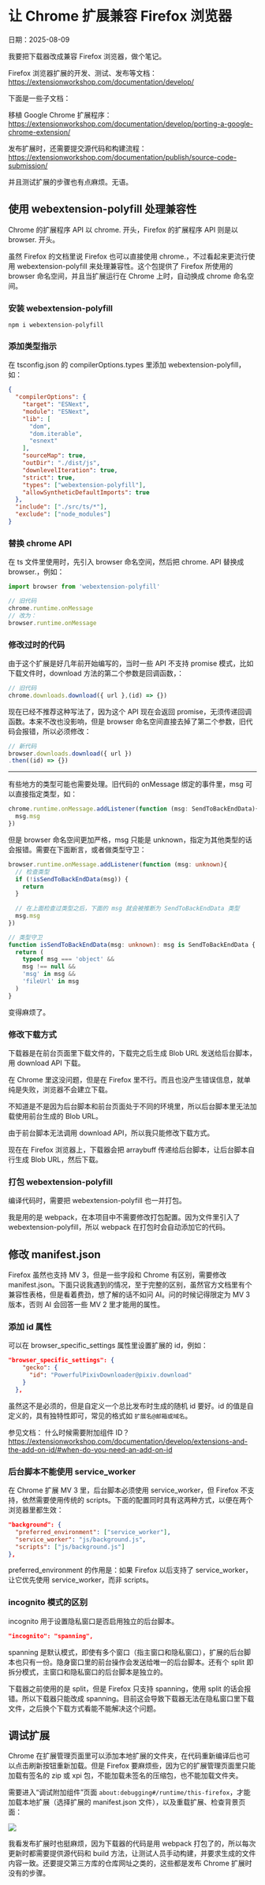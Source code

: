 # 让 Chrome 扩展兼容 Firefox 浏览器

日期：2025-08-09

我要把下载器改成兼容 Firefox 浏览器，做个笔记。

Firefox 浏览器扩展的开发、测试、发布等文档：
https://extensionworkshop.com/documentation/develop/

下面是一些子文档：

移植 Google Chrome 扩展程序：
https://extensionworkshop.com/documentation/develop/porting-a-google-chrome-extension/

发布扩展时，还需要提交源代码和构建流程：
https://extensionworkshop.com/documentation/publish/source-code-submission/

并且测试扩展的步骤也有点麻烦。无语。

## 使用 webextension-polyfill 处理兼容性

Chrome 的扩展程序 API 以 chrome. 开头，Firefox 的扩展程序 API 则是以 browser. 开头。

虽然 Firefox 的文档里说 Firefox 也可以直接使用 chrome.，不过看起来更流行使用 webextension-polyfill 来处理兼容性。这个包提供了 Firefox 所使用的 browser 命名空间，并且当扩展运行在 Chrome 上时，自动换成 chrome 命名空间。

### 安装 webextension-polyfill

```shell
npm i webextension-polyfill
```

### 添加类型指示

在 tsconfig.json 的  compilerOptions.types 里添加 webextension-polyfill，如：

```json
{
  "compilerOptions": {
    "target": "ESNext",
    "module": "ESNext",
    "lib": [
      "dom",
      "dom.iterable",
      "esnext"
    ],
    "sourceMap": true,
    "outDir": "./dist/js",
    "downlevelIteration": true,
    "strict": true,
    "types": ["webextension-polyfill"],
    "allowSyntheticDefaultImports": true
  },
  "include": ["./src/ts/*"],
  "exclude": ["node_modules"]
}
```

### 替换 chrome API

在 ts 文件里使用时，先引入 browser 命名空间，然后把 chrome. API 替换成 browser.，例如：

```ts
import browser from 'webextension-polyfill'

// 旧代码
chrome.runtime.onMessage
// 改为：
browser.runtime.onMessage
```

### 修改过时的代码


由于这个扩展是好几年前开始编写的，当时一些 API 不支持 promise 模式，比如下载文件时，download 方法的第二个参数是回调函数，：

```ts
// 旧代码
chrome.downloads.download({ url },(id) => {})
```

现在已经不推荐这种写法了，因为这个 API 现在会返回 promise，无须传递回调函数。本来不改也没影响，但是 browser 命名空间直接去掉了第二个参数，旧代码会报错，所以必须修改：

```ts
// 新代码
browser.downloads.download({ url })
.then((id) => {})
```

-----------

有些地方的类型可能也需要处理。旧代码的 onMessage 绑定的事件里，msg 可以直接指定类型，如：

```ts
chrome.runtime.onMessage.addListener(function (msg: SendToBackEndData){
  msg.msg
})
```

但是 browser 命名空间更加严格，msg 只能是 unknown，指定为其他类型的话会报错。需要在下面断言，或者做类型守卫：

```ts
browser.runtime.onMessage.addListener(function (msg: unknown){
  // 检查类型
  if (!isSendToBackEndData(msg)) {
    return
  }
  
  // 在上面检查过类型之后，下面的 msg 就会被推断为 SendToBackEndData 类型
  msg.msg
})

// 类型守卫
function isSendToBackEndData(msg: unknown): msg is SendToBackEndData {
  return (
    typeof msg === 'object' &&
    msg !== null &&
    'msg' in msg &&
    'fileUrl' in msg
  )
}
```

变得麻烦了。

### 修改下载方式

下载器是在前台页面里下载文件的，下载完之后生成 Blob URL 发送给后台脚本，用 download API 下载。

在 Chrome 里这没问题，但是在 Firefox 里不行。而且也没产生错误信息，就单纯是失败，浏览器不会建立下载。

不知道是不是因为后台脚本和前台页面处于不同的环境里，所以后台脚本里无法加载使用前台生成的 Blob URL。

由于前台脚本无法调用 download API，所以我只能修改下载方式。

现在在 Firefox 浏览器上，下载器会把 arraybuff 传递给后台脚本，让后台脚本自行生成 Blob URL，然后下载。





### 打包 webextension-polyfill

编译代码时，需要把 webextension-polyfill 也一并打包。

我是用的是 webpack，在本项目中不需要修改打包配置。因为文件里引入了 webextension-polyfill，所以 webpack 在打包时会自动添加它的代码。

## 修改 manifest.json

Firefox 虽然也支持 MV 3，但是一些字段和 Chrome 有区别，需要修改 manifest.json。下面只说我遇到的情况，至于完整的区别，虽然官方文档里有个兼容性表格，但是看着费劲，想了解的话不如问 AI。问的时候记得限定为 MV 3 版本，否则 AI 会回答一些 MV 2 里才能用的属性。

### 添加 id 属性

可以在 browser_specific_settings 属性里设置扩展的 id，例如：

```json
"browser_specific_settings": {
    "gecko": {
      "id": "PowerfulPixivDownloader@pixiv.download"
    }
  },
```

虽然这不是必须的，但是自定义一个总比发布时生成的随机 id 要好。id 的值是自定义的，具有独特性即可，常见的格式如 `扩展名@邮箱或域名`。

参见文档：
什么时候需要附加组件 ID？
https://extensionworkshop.com/documentation/develop/extensions-and-the-add-on-id/#when-do-you-need-an-add-on-id

### 后台脚本不能使用 service_worker

在 Chrome 扩展 MV 3 里，后台脚本必须使用 service_worker，但 Firefox 不支持，依然需要使用传统的 scripts。下面的配置同时具有这两种方式，以便在两个浏览器里都生效：

```json
"background": {
  "preferred_environment": ["service_worker"],
  "service_worker": "js/background.js",
  "scripts": ["js/background.js"]
},
```

preferred_environment 的作用是：如果 Firefox 以后支持了 service_worker，让它优先使用 service_worker，而非 scripts。

### incognito 模式的区别

incognito 用于设置隐私窗口是否启用独立的后台脚本。

```json
"incognito": "spanning",
```

spanning 是默认模式，即使有多个窗口（指主窗口和隐私窗口），扩展的后台脚本也只有一份。隐身窗口里的前台操作会发送给唯一的后台脚本。还有个 split 即拆分模式，主窗口和隐私窗口的后台脚本是独立的。

下载器之前使用的是 split，但是 Firefox 只支持 spanning，使用 split 的话会报错。所以下载器只能改成 spanning。目前这会导致下载器无法在隐私窗口里下载文件，之后换个下载方式看能不能解决这个问题。

## 调试扩展

Chrome 在扩展管理页面里可以添加本地扩展的文件夹，在代码重新编译后也可以点击刷新按钮重新加载。但是 Firefox 要麻烦些，因为它的扩展管理页面里只能加载有签名的 zip 或 xpi 包，不能加载未签名的压缩包，也不能加载文件夹。

需要进入“调试附加组件”页面 `about:debugging#/runtime/this-firefox`，才能加载本地扩展（选择扩展的 manifest.json 文件），以及重载扩展、检查背景页面：

![](./images/20250809_151731.png)

我看发布扩展时也挺麻烦，因为下载器的代码是用 webpack 打包了的，所以每次更新时都需要提供源代码和 build 方法，让测试人员手动构建，并要求生成的文件内容一致。还要提交第三方库的仓库网址之类的，这些都是发布 Chrome 扩展时没有的步骤。
